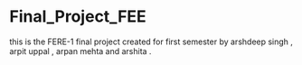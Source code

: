 # Final_Project_FEE
 this is the FERE-1 final project created for first semester by arshdeep singh , arpit uppal , arpan mehta and arshita .
